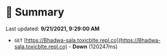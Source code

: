 # 📖 Summary
Last updated: **9/21/2021, 9:29:00 AM**

- `GET` [https://Bhadwa-sala.toxicblte.repl.co](https://Bhadwa-sala.toxicblte.repl.co) - **Down** (120247ms)
